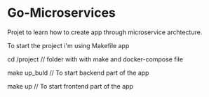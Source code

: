 # Go-Microservices
Projet to learn how to create app through microservice archtecture.

To start the project i'm using Makefile app

cd /project // folder with with make and docker-compose file 

make up_buld // To start backend part of the app

make up  // To start frontend part of the app
